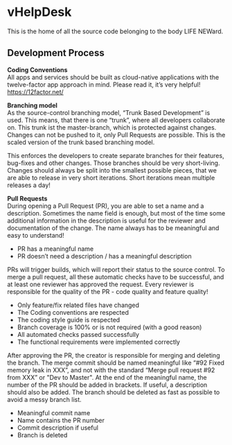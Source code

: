 # vHelpDesk
This is the home of all the source code belonging to the body LIFE NEWard.

## Development Process
**Coding Conventions**  
All apps and services should be built as cloud-native applications with the twelve-factor app approach in mind. Please read it, it’s very helpful! https://12factor.net/ 

**Branching model**  
As the source-control branching model, “Trunk Based Development” is used. This means, that there is one “trunk”, where all developers collaborate on. This trunk ist the master-branch, which is protected against changes. Changes can not be pushed to it, only Pull Requests are possible. This is the scaled version of the trunk based branching model.

This enforces the developers to create separate branches for their features, bug-fixes and other changes. Those branches should be very short-living. Changes should always be split into the smallest possible pieces, that we are able to release in very short iterations. Short iterations mean multiple releases a day!

**Pull Requests**  
During opening a Pull Request (PR), you are able to set a name and a description. Sometimes the name field is enough, but most of the time some additional information in the description is useful for the reviewer and documentation of the change. The name always has to be meaningful and easy to understand!
- PR has a meaningful name
- PR doesn’t need a description / has a meaningful description

PRs will trigger builds, which will report their status to the source control. To merge a pull request, all these automatic checks have to be successful, and at least one reviewer has approved the request. Every reviewer is responsible for the quality of the PR - code quality and feature quality! 
- Only feature/fix related files have changed
- The Coding conventions are respected
- The coding style guide is respected
- Branch coverage is 100% or is not required (with a good reason)
- All automated checks passed successfully
- The functional requirements were implemented correctly

After approving the PR, the creator is responsible for merging and deleting the branch. The merge commit should be named meaningful like “#92 Fixed memory leak in XXX”, and not with the standard “Merge pull request #92 from XXX” or "Dev to Master". At the end of the meaningful name, the number of the PR should be added in brackets. If useful, a description should also be added. The branch should be deleted as fast as possible to avoid a messy branch list.
- Meaningful commit name
- Name contains the PR number 
- Commit description if useful
- Branch is deleted
